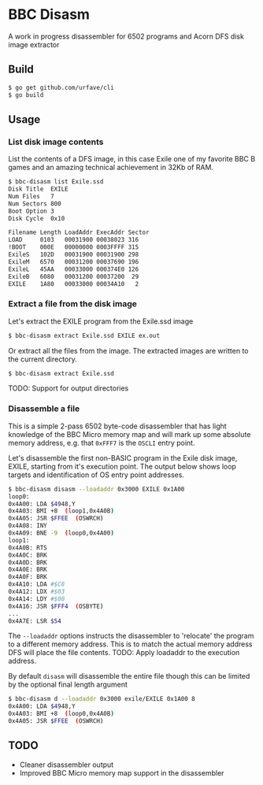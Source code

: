 # BBC Disasm

A work in progress disassembler for 6502 programs and Acorn DFS disk image extractor

## Build

```bash
$ go get github.com/urfave/cli
$ go build
```

## Usage

### List disk image contents
List the contents of a DFS image, in this case Exile one of my favorite BBC B games and an amazing technical achievement in 32Kb of RAM.

```bash
$ bbc-disasm list Exile.ssd
Disk Title  EXILE
Num Files   7
Num Sectors 800
Boot Option 3
Disk Cycle  0x10

Filename Length LoadAddr ExecAddr Sector
LOAD     0103   00031900 00038023 316
!BOOT    000E   00000000 0003FFFF 315
ExileS   102D   00031900 00031900 298
ExileM   6570   00031200 00037690 196
ExileL   45AA   00033000 000374E0 126
ExileB   6080   00031200 00037200  29
EXILE    1A80   00033000 00034A10   2
```

### Extract a file from the disk image

Let's extract the EXILE program from the Exile.ssd image

```bash
$ bbc-disasm extract Exile.ssd EXILE ex.out
```

Or extract all the files from the image. The extracted images are written to the current directory.

```bash
$ bbc-disasm extract Exile.ssd
```

TODO: Support for output directories

### Disassemble a file

This is a simple 2-pass 6502 byte-code disassembler that has light knowledge of the BBC Micro memory map and will mark up some absolute memory address, e.g. that `0xFFF7` is the `OSCLI` entry point.

Let's disassemble the first non-BASIC program in the Exile disk image, EXILE, starting from it's execution point. The output below shows loop targets and identification of OS entry point addresses.

```bash
$ bbc-disasm disasm --loadaddr 0x3000 EXILE 0x1A00
loop0:
0x4A00: LDA $4948,Y
0x4A03: BMI +8  (loop1,0x4A0B)
0x4A05: JSR $FFEE  (OSWRCH)
0x4A08: INY
0x4A09: BNE -9  (loop0,0x4A00)
loop1:
0x4A0B: RTS
0x4A0C: BRK
0x4A0D: BRK
0x4A0E: BRK
0x4A0F: BRK
0x4A10: LDA #$C8
0x4A12: LDX #$03
0x4A14: LDY #$00
0x4A16: JSR $FFF4  (OSBYTE)
...
0x4A7E: LSR $54
```

The `--loadaddr` options instructs the disassembler to 'relocate' the program to a different memory address. This is to match the actual memory address DFS will place the file contents. TODO: Apply loadaddr to the execution address.

By default `disasm` will disassemble the entire file though this can be limited by the optional final length argument

```bash
$ bbc-disasm d --loadaddr 0x3000 exile/EXILE 0x1A00 8
0x4A00: LDA $4948,Y
0x4A03: BMI +8  (loop0,0x4A0B)
0x4A05: JSR $FFEE  (OSWRCH)
```

## TODO

* Cleaner disassembler output
* Improved BBC Micro memory map support in the disassembler
